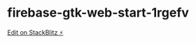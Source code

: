 # firebase-gtk-web-start-1rgefv

[Edit on StackBlitz ⚡️](https://stackblitz.com/edit/firebase-gtk-web-start-1rgefv)